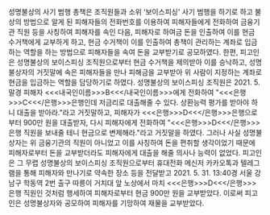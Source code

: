 성명불상의 사기 범행 총책은 조직원들과 소위 ‘보이스피싱' 사기 범행을 하기로 하고 불상의 방법으로 알게 된 피해자들의 전화번호를 이용하여 피해자들에게 전화하여 금융기관 직원 등을 사칭하여 피해자를 속인 다음, 피해자로 하여금 돈을 인출하여 이를 현금 수거책에게 교부하게 하고, 현금 수거책이 이를 인출하여 총책이 관리하는 계좌로 입금하는 역할을 하는 방법으로 피해자들을 속여 돈을 교부받기로 공모하였다.
한편, 피고인은 성명불상의 보이스피싱 조직원으로부터 현금 수거책을 제의받아 이를 승낙하고, 성명불상자의 거짓말에 속은 피해자들을 만나 피해금을 교부받아 위 사람이 지정하는 계좌로 현금을 입금하는 역할을 담당하기로 하였다.
성명불상의 보이스피싱 조직원은 2021. 5. 말경 피해자 <<<내국인이름>>>B<<</내국인이름>>>에게 전화하여 "<<<은행>>>C<<</은행>>>은행인데 저금리로 대출해줄 수 있다. 상환능력 평가를 받아야 하니 대출을 받아라."라고 거짓말하고, 피해자가 <<<은행>>>D<<</은행>>>은행으로부터 900만 원을 대출받자, 다시 피해자에게 전화하여 "<<<은행>>>D<<</은행>>>은행 직원을 보내줄 테니 현금으로 변제해라."라고 거짓말을 하였다.
그러나 사실 성명불상자는 위 금융기관의 직원이 아니었고 이를 사칭하여 돈을 편취할 생각이었기 때문에 피해자로부터 돈을 교부받더라도 피해자에게 대출을 해줄 의사나 능력이 없었다.
피고인은 그 무렵 성명불상의 보이스피싱 조직원으로부터 휴대전화 메신저 카카오톡과 텔레그램을 통해 피해자와 만나기로 약속한 장소 등을 전달받고 2021. 5. 31. 13:40경 서울 강남구 학동역 2번 출구 따릉이 거치대 앞 노상에서 마치 <<<은행>>>D<<</은행>>>은행 직원인 것처럼 행세하여 피해자로부터 현금 900만 원을 교부받았다.
이로써 피고인은 성명불상자와 공모하여 피해자를 기망하여 재물을 교부받았다.